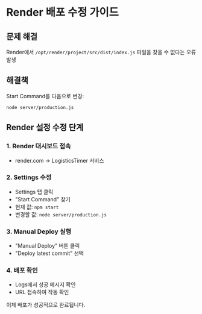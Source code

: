 # Render 배포 수정 가이드

## 문제 해결
Render에서 `/opt/render/project/src/dist/index.js` 파일을 찾을 수 없다는 오류 발생

## 해결책
Start Command를 다음으로 변경:
```
node server/production.js
```

## Render 설정 수정 단계

### 1. Render 대시보드 접속
- render.com → LogisticsTimer 서비스

### 2. Settings 수정
- Settings 탭 클릭
- "Start Command" 찾기
- 현재 값: `npm start` 
- 변경할 값: `node server/production.js`

### 3. Manual Deploy 실행
- "Manual Deploy" 버튼 클릭
- "Deploy latest commit" 선택

### 4. 배포 확인
- Logs에서 성공 메시지 확인
- URL 접속하여 작동 확인

이제 배포가 성공적으로 완료됩니다.